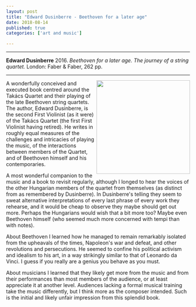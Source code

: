 ```yaml
---
layout: post
title: "Edward Dusinberre - Beethoven for a later age"
date: 2018-08-14
published: true
categories: ['art and music']

---
```



***
<b>Edward Dusinberre</b> 2016. _Beethoven for a later age.  The journey of a string quartet._ London: Faber & Faber, 262 pp.

***


<img align="right" src="https://cdn.faber.co.uk/media/catalog/product/cache/1/image/325x/040ec09b1e35df139433887a97daa66f/2/5/25330.books.origjpg.jpg"  width="256"  alt="" />

A wonderfully conceived and executed book centred around the Takács Quartet and their playing of the late Beethoven string quartets.  The author, Edward Dusinberre, is the second First Violinist (as it were) of the Takács Quartet (the first First Violinist having retired).  He writes in roughly equal measures of the challenges and intricacies of playing the music, of the interactions between members of the Quartet, and of Beethoven himself and his contemporaries. 

A most wonderful companion to the music and a book to revisit regularly, although I longed to hear the voices of the other Hungarian members of the quartet from themselves (as distinct from as remembered by Dusinberre).  In Dusinberre's telling they seem to sweat alternative interpretations of every last phrase of every work they rehearse, and it would be cheap to observe they maybe should get out more.  Perhaps the Hungarians would wish that a bit more too?  Maybe even Beethoven himself (who seemed much more concerned with tempi than with notes). 

About Beethoven I learned how he managed to remain remarkably isolated from the upheavals of the times, Napoleon's war and defeat, and other revolutions and persecutions.  He seemed to confine his political activism and idealism to his art, in a way strikingly similar to that of Leonardo da Vinci.  I guess if you really are a genius you behave as you must.  

About musicians I learned that they likely get more from the music and from their performances than most members of the audience, or at least appreciate it at another level.  Audiences lacking a formal musical training take the music differently, but I think more as the composer intended.  Such is the initial and likely unfair impression from this splendid book.

